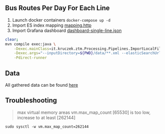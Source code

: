 ## Bus Routes Per Day For Each Line

1. Launch docker containers `docker-compose up -d`
2. Import ES index mapping [mapping.http](docs/mapping.http)
3. Import Grafana dashboard [dashboard-single-line.json](docs/dashboard-single-line.json)

```bash
clear;    
mvn compile exec:java \
    -Dexec.mainClass=it.kruczek.ztm.Processing.Pipelines.ImportLocalFilesWatcher \
    -Dexec.args="--inputDirectory=${PWD}/data/**.xml --elasticSearchUrl=http://localhost:9200 --elasticSearchUsername=elastic --elasticSearchPassword=changeme --elasticSearchIndex=buses" \
    -Pdirect-runner
```

## Data

All gathered data can be found [here](https://michal.kruczek.it/data/)

## Troubleshooting

> max virtual memory areas vm.max_map_count [65530] is too low, increase to at least [262144]

```
sudo sysctl -w vm.max_map_count=262144
```
